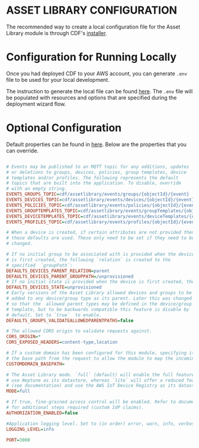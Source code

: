 # ASSET LIBRARY CONFIGURATION

The recommended way to create a local configuration file for the Asset Library module is through CDF's [installer](../../installer/README.md#deployment-using-wizard).

# Configuration for Running Locally

Once you had deployed CDF to your AWS account, you can generate `.env` file to be used for your local development.

The instruction to generate the local file can be found [here](../../installer/README.md#local-development). The `.env` file will be populated with resources and options that are specified during the deployment wizard flow.

# Optional Configuration

Default properties can be found in [here](../src/config/.env.defaults). Below are the properties that you can override.

```ini

# Events may be published to an MQTT topic for any additions, updates
# or deletions to groups, devices, policies, group templates, device
# templates and/or profiles. The following represents the default
# topics that are built into the application. To disable, override
# with an empty string.
EVENTS_GROUPS_TOPIC=cdf/assetlibrary/events/groups/{objectId}/{event}
EVENTS_DEVICES_TOPIC=cdf/assetlibrary/events/devices/{objectId}/{event}
EVENTS_POLICIES_TOPIC=cdf/assetlibrary/events/policies/{objectId}/{event}
EVENTS_GROUPTEMPLATES_TOPIC=cdf/assetlibrary/events/groupTemplates/{objectId}/{event}
EVENTS_DEVICETEMPLATES_TOPIC=cdf/assetlibrary/events/deviceTemplates/{objectId}/{event}
EVENTS_PROFILES_TOPIC=cdf/assetlibrary/events/profiles/{objectId}/{event}

# When a device is created, if certain attributes are not provided then
# these defaults are used. These only need to be set if they need to be
# changed.

# If no initial group to be associated with is provided when the device
# is first created, the following `relation` is created to the
# specified  `groupPath`:
DEFAULTS_DEVICES_PARENT_RELATION=parent
DEFAULTS_DEVICES_PARENT_GROUPPATH=/unprovisioned
# If no initial state is provided when the device is first created, the state is set to the following:
DEFAULTS_DEVICES_STATE=unprovisioned
# Early versions of the Asset Library allowed devices and groups to be
# added to any device/group type as its parent. Later this was changed
# so that the  allowed parent types may be defined in the device/group
# template, but to be backwards compatible this feature is disable by
# default. Set to `true`  to enable.
DEFAULTS_GROUPS_VALIDATEALLOWEDPARENTPATHS=false

# The allowed CORS origin to validate requests against.
CORS_ORIGIN=*
CORS_EXPOSED_HEADERS=content-type,location

# If a custom domain has been configured for this module, specifying its base path here will remove
# the base path from the request to allow the module to map the incoming request to the correct lambda handler
CUSTOMDOMAIN_BASEPATH=

# The Asset Library mode. `full` (default) will enable the full feature set and
# use Neptune as its datastore, whereas `lite` will offer a reduced feature set
# (see documentation) and use the AWS IoT Device Registry as its datastore.
MODE=full

# If true, fine-grained access control will be enabled. Refer to documentation
# for additional steps required (custom IdP claims).
AUTHORIZATION_ENABLED=false

#Application logging level. Set to (in order) error, warn, info, verbose, debug  or silly.
LOGGING_LEVEL=info

PORT=3000

```
